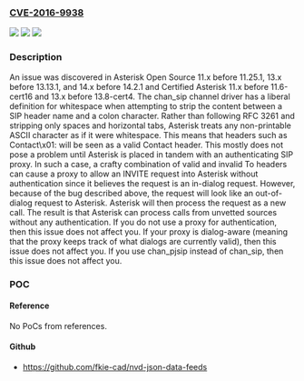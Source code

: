 ### [CVE-2016-9938](https://cve.mitre.org/cgi-bin/cvename.cgi?name=CVE-2016-9938)
![](https://img.shields.io/static/v1?label=Product&message=n%2Fa&color=blue)
![](https://img.shields.io/static/v1?label=Version&message=n%2Fa&color=blue)
![](https://img.shields.io/static/v1?label=Vulnerability&message=n%2Fa&color=brighgreen)

### Description

An issue was discovered in Asterisk Open Source 11.x before 11.25.1, 13.x before 13.13.1, and 14.x before 14.2.1 and Certified Asterisk 11.x before 11.6-cert16 and 13.x before 13.8-cert4. The chan_sip channel driver has a liberal definition for whitespace when attempting to strip the content between a SIP header name and a colon character. Rather than following RFC 3261 and stripping only spaces and horizontal tabs, Asterisk treats any non-printable ASCII character as if it were whitespace. This means that headers such as Contact\x01: will be seen as a valid Contact header. This mostly does not pose a problem until Asterisk is placed in tandem with an authenticating SIP proxy. In such a case, a crafty combination of valid and invalid To headers can cause a proxy to allow an INVITE request into Asterisk without authentication since it believes the request is an in-dialog request. However, because of the bug described above, the request will look like an out-of-dialog request to Asterisk. Asterisk will then process the request as a new call. The result is that Asterisk can process calls from unvetted sources without any authentication. If you do not use a proxy for authentication, then this issue does not affect you. If your proxy is dialog-aware (meaning that the proxy keeps track of what dialogs are currently valid), then this issue does not affect you. If you use chan_pjsip instead of chan_sip, then this issue does not affect you.

### POC

#### Reference
No PoCs from references.

#### Github
- https://github.com/fkie-cad/nvd-json-data-feeds

